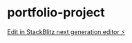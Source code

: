 # portfolio-project

[Edit in StackBlitz next generation editor ⚡️](https://stackblitz.com/~/github.com/Potato-Yang001/portfolio-project)